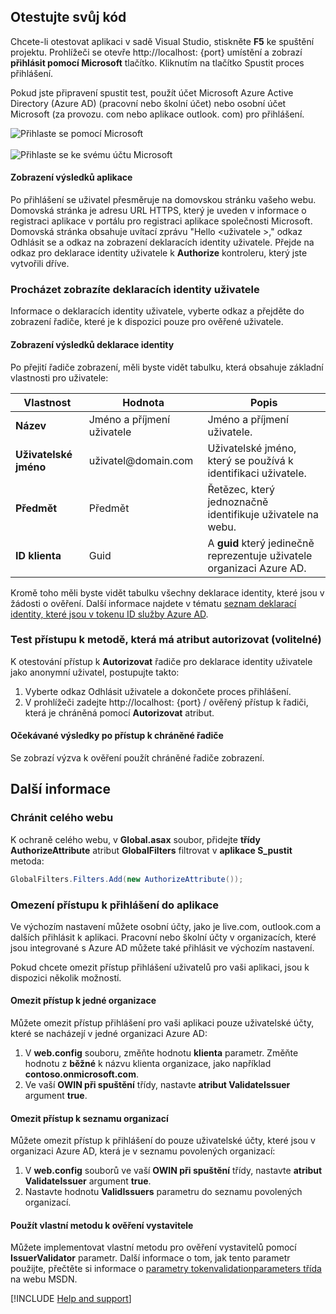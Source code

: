 ## <a name="test-your-code"></a>Otestujte svůj kód

Chcete-li otestovat aplikaci v sadě Visual Studio, stiskněte **F5** ke spuštění projektu. Prohlížeči se otevře http://<span></span>localhost: {port} umístění a zobrazí **přihlásit pomocí Microsoft** tlačítko. Kliknutím na tlačítko Spustit proces přihlášení.

Pokud jste připravení spustit test, použít účet Microsoft Azure Active Directory (Azure AD) (pracovní nebo školní účet) nebo osobní účet Microsoft (<span>za provozu.</span> com nebo <span>aplikace outlook.</span> com) pro přihlášení.

![Přihlaste se pomocí Microsoft](media/active-directory-develop-guidedsetup-aspnetwebapp-test/aspnetbrowsersignin.png)
<br/><br/>
![Přihlaste se ke svému účtu Microsoft](media/active-directory-develop-guidedsetup-aspnetwebapp-test/aspnetbrowsersignin2.png)

#### <a name="view-application-results"></a>Zobrazení výsledků aplikace
Po přihlášení se uživatel přesměruje na domovskou stránku vašeho webu. Domovská stránka je adresu URL HTTPS, který je uveden v informace o registraci aplikace v portálu pro registraci aplikace společnosti Microsoft. Domovská stránka obsahuje uvítací zprávu "Hello \<uživatele >," odkaz Odhlásit se a odkaz na zobrazení deklaracích identity uživatele. Přejde na odkaz pro deklarace identity uživatele k **Authorize** kontroleru, který jste vytvořili dříve.

### <a name="browse-to-see-the-users-claims"></a>Procházet zobrazíte deklaracích identity uživatele
Informace o deklaracích identity uživatele, vyberte odkaz a přejděte do zobrazení řadiče, které je k dispozici pouze pro ověřené uživatele.

#### <a name="view-the-claims-results"></a>Zobrazení výsledků deklarace identity
Po přejití řadiče zobrazení, měli byste vidět tabulku, která obsahuje základní vlastnosti pro uživatele:

|Vlastnost |Hodnota |Popis |
|---|---|---|
|**Název** |Jméno a příjmení uživatele | Jméno a příjmení uživatele.
|**Uživatelské jméno** |uživatel<span>@domain.com</span> | Uživatelské jméno, který se používá k identifikaci uživatele.
|**Předmět** |Předmět |Řetězec, který jednoznačně identifikuje uživatele na webu.|
|**ID klienta** |Guid | A **guid** který jedinečně reprezentuje uživatele organizaci Azure AD.|

Kromě toho měli byste vidět tabulku všechny deklarace identity, které jsou v žádosti o ověření. Další informace najdete v tématu [seznam deklarací identity, které jsou v tokenu ID služby Azure AD](https://docs.microsoft.com/azure/active-directory/develop/active-directory-token-and-claims).


### <a name="test-access-to-a-method-that-has-an-authorize-attribute-optional"></a>Test přístupu k metodě, která má atribut autorizovat (volitelné)
K otestování přístup k **Autorizovat** řadiče pro deklarace identity uživatele jako anonymní uživatel, postupujte takto:
1. Vyberte odkaz Odhlásit uživatele a dokončete proces přihlášení.
2. V prohlížeči zadejte http://<span></span>localhost: {port} / ověřený přístup k řadiči, která je chráněná pomocí **Autorizovat** atribut.

#### <a name="expected-results-after-access-to-a-protected-controller"></a>Očekávané výsledky po přístup k chráněné řadiče
Se zobrazí výzva k ověření použít chráněné řadiče zobrazení.

## <a name="additional-information"></a>Další informace

<!--start-collapse-->
### <a name="protect-your-entire-website"></a>Chránit celého webu
K ochraně celého webu, v **Global.asax** soubor, přidejte **třídy AuthorizeAttribute** atribut **GlobalFilters** filtrovat v **aplikace S_pustit** metoda:

```csharp
GlobalFilters.Filters.Add(new AuthorizeAttribute());
```
<!--end-collapse-->

### <a name="restrict-sign-in-access-to-your-application"></a>Omezení přístupu k přihlášení do aplikace
Ve výchozím nastavení můžete osobní účty, jako je live.com, outlook.com a dalších přihlásit k aplikaci. Pracovní nebo školní účty v organizacích, které jsou integrované s Azure AD můžete také přihlásit ve výchozím nastavení.

Pokud chcete omezit přístup přihlášení uživatelů pro vaši aplikaci, jsou k dispozici několik možností.

#### <a name="restrict-access-to-a-single-organization"></a>Omezit přístup k jedné organizace
Můžete omezit přístup přihlášení pro vaši aplikaci pouze uživatelské účty, které se nacházejí v jedné organizaci Azure AD:
1. V **web.config** souboru, změňte hodnotu **klienta** parametr. Změňte hodnotu z **běžné** k názvu klienta organizace, jako například **contoso.onmicrosoft.com**.
2. Ve vaší **OWIN při spuštění** třídy, nastavte **atribut ValidateIssuer** argument **true**.

#### <a name="restrict-access-to-a-list-of-organizations"></a>Omezit přístup k seznamu organizací
Můžete omezit přístup k přihlášení do pouze uživatelské účty, které jsou v organizaci Azure AD, která je v seznamu povolených organizací:
1. V **web.config** souborů ve vaší **OWIN při spuštění** třídy, nastavte **atribut ValidateIssuer** argument **true**.
2. Nastavte hodnotu **ValidIssuers** parametru do seznamu povolených organizací.

#### <a name="use-a-custom-method-to-validate-issuers"></a>Použít vlastní metodu k ověření vystavitele
Můžete implementovat vlastní metodu pro ověření vystavitelů pomocí **IssuerValidator** parametr. Další informace o tom, jak tento parametr použijte, přečtěte si informace o [parametry tokenvalidationparameters třída](https://msdn.microsoft.com/library/system.identitymodel.tokens.tokenvalidationparameters.aspx) na webu MSDN.

[!INCLUDE  [Help and support](./active-directory-develop-help-support-include.md)]
